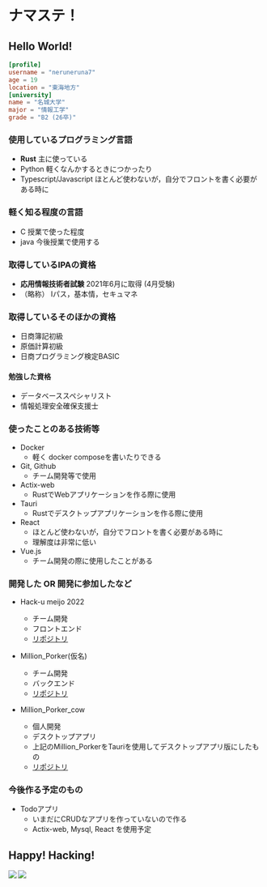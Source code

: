 <style type="text/css">
    .markdown-body {
        background-color: #111118;
    }

</style>
# ナマステ！
## Hello World!

```toml
[profile]
username = "neruneruna7"
age = 19
location = "東海地方"
[university]
name = "名城大学"
major = "情報工学"
grade = "B2 (26卒)"
```

### **使用しているプログラミング言語**
- **Rust** 主に使っている
- Python 軽くなんかするときにつかったり
- Typescript/Javascript ほとんど使わないが，自分でフロントを書く必要がある時に

### 軽く知る程度の言語
- C 授業で使った程度
- java 今後授業で使用する

### **取得しているIPAの資格**
- **応用情報技術者試験** 2021年6月に取得 (4月受験)
- （略称） Iパス，基本情，セキュマネ

### 取得しているそのほかの資格
- 日商簿記初級
- 原価計算初級
- 日商プログラミング検定BASIC

#### 勉強した資格
- データベーススペシャリスト
- 情報処理安全確保支援士

### 使ったことのある技術等
- Docker
    - 軽く docker composeを書いたりできる
- Git, Github
    - チーム開発等で使用
- Actix-web
    - RustでWebアプリケーションを作る際に使用
- Tauri
    - Rustでデスクトップアプリケーションを作る際に使用
- React
    - ほとんど使わないが，自分でフロントを書く必要がある時に
    - 理解度は非常に低い 
- Vue.js
    - チーム開発の際に使用したことがある

### 開発した OR 開発に参加したなど
- Hack-u meijo 2022
    - チーム開発
    - フロントエンド
    - [リポジトリ](https://github.com/YoshiYoshiPro/HACK_U_Meijo_2022)

- Million_Porker(仮名)
    - チーム開発
    - バックエンド
    - [リポジトリ](https://github.com/neruneruna7/hack_ideatech_2023)
- Million_Porker_cow
    - 個人開発
    - デスクトップアプリ
    - 上記のMillion_PorkerをTauriを使用してデスクトップアプリ版にしたもの
    - [リポジトリ](https://github.com/neruneruna7/million-porler-cow)

### 今後作る予定のもの
- Todoアプリ
    - いまだにCRUDなアプリを作っていないので作る
    - Actix-web, Mysql, React を使用予定

## Happy! Hacking!
<!-- トロフィー -->
<a href="https://github.com/anuraghazra/github-readme-stats">
  <img align="left" src="https://github-readme-stats.vercel.app/api?username=neruneruna7&count_private=true&show_icons=true" />
</a>

<a href="https://github.com/anuraghazra/github-readme-stats">
  <img align="left" src="https://github-readme-stats.vercel.app/api/top-langs/?username=neruneruna7" />
</a>
